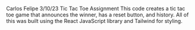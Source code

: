 Carlos Felipe
3/10/23
Tic Tac Toe Assignment
This code creates a tic tac toe game that announces the winner, has a reset button, and history. All of this was built using the React JavaScript library and Tailwind for styling.
